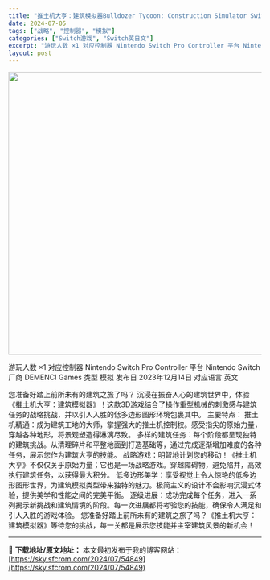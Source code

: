 ```yaml
---
title: "推土机大亨：建筑模拟器Bulldozer Tycoon: Construction Simulator Switch NSP英文 150M"
date: 2024-07-05
tags: ["战略", "控制器", "模拟"]
categories: ["Switch游戏", "Switch英日文"]
excerpt: "游玩人数 ×1 对应控制器 Nintendo Switch Pro Controller 平台 Nintendo Switch 厂商 DEMENCI Games 类型 模拟 发布日 2023年12月14日 对应语言 英文 您准备好踏上前所未有的建筑之旅了吗？ 沉浸在振奋人心的建筑世界中，体验《推土机&hellip;"
layout: post
---
```


<img class="size-full wp-image-54850 aligncenter" src="https://sky.sfcrom.com/wp-content/uploads/2024/07/2024070423355141.webp" alt="" width="1000" height="562" />

游玩人数 ×1
对应控制器 Nintendo Switch Pro Controller
平台 Nintendo Switch
厂商 DEMENCI Games
类型 模拟
发布日 2023年12月14日
对应语言 英文

您准备好踏上前所未有的建筑之旅了吗？
沉浸在振奋人心的建筑世界中，体验《推土机大亨：建筑模拟器》！这款3D游戏结合了操作重型机械的刺激感与建筑任务的战略挑战，并以引人入胜的低多边形图形环境包裹其中。
主要特点：
推土机精通：成为建筑工地的大师，掌握强大的推土机控制权。感受指尖的原始力量，穿越各种地形，将景观塑造得淋漓尽致。
多样的建筑任务：每个阶段都呈现独特的建筑挑战。从清理碎片和平整地面到打造基础等，通过完成逐渐增加难度的各种任务，展示您作为建筑大亨的技能。
战略游戏：明智地计划您的移动！《推土机大亨》不仅仅关乎原始力量；它也是一场战略游戏。穿越障碍物，避免陷井，高效执行建筑任务，以获得最大积分。
低多边形美学：享受视觉上令人惊艳的低多边形图形世界，为建筑模拟类型带来独特的魅力。极简主义的设计不会影响沉浸式体验，提供美学和性能之间的完美平衡。
逐级进展：成功完成每个任务，进入一系列揭示新挑战和建筑情境的阶段。每一次进展都将考验您的技能，确保令人满足和引人入胜的游戏体验。
您准备好踏上前所未有的建筑之旅了吗？《推土机大亨：建筑模拟器》等待您的挑战，每一关都是展示您技能并主宰建筑风景的新机会！

---
📖 **下载地址/原文地址：** 本文最初发布于我的博客网站：[https://sky.sfcrom.com/2024/07/54849](https://sky.sfcrom.com/2024/07/54849)
